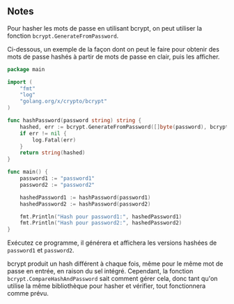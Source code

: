 ## Notes
Pour hasher les mots de passe en utilisant bcrypt, on peut utiliser la fonction `bcrypt.GenerateFromPassword`.

Ci-dessous, un exemple de la façon dont on peut le faire pour obtenir des mots de passe hashés à partir de mots de passe en clair, puis les afficher.

```go
package main

import (
	"fmt"
	"log"
	"golang.org/x/crypto/bcrypt"
)

func hashPassword(password string) string {
	hashed, err := bcrypt.GenerateFromPassword([]byte(password), bcrypt.DefaultCost)
	if err != nil {
		log.Fatal(err)
	}
	return string(hashed)
}

func main() {
	password1 := "password1"
	password2 := "password2"

	hashedPassword1 := hashPassword(password1)
	hashedPassword2 := hashPassword(password2)

	fmt.Println("Hash pour password1:", hashedPassword1)
	fmt.Println("Hash pour password2:", hashedPassword2)
}
```

Exécutez ce programme, il générera et affichera les versions hashées de `password1` et `password2`.

bcrypt produit un hash différent à chaque fois, même pour le même mot de passe en entrée, en raison du sel intégré. Cependant, la fonction `bcrypt.CompareHashAndPassword` sait comment gérer cela, donc tant qu'on utilise la même bibliothèque pour hasher et vérifier, tout fonctionnera comme prévu.
